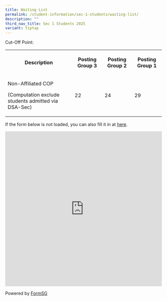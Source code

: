 ```yaml
---
title: Waiting List
permalink: /student-information/sec-1-students/waiting-list/
description: ""
third_nav_title: Sec 1 Students 2025
variant: tiptap
---
```

<p>Cut-Off Point:</p>
<table style="minWidth: 100px">
<colgroup>
<col>
<col>
<col>
<col>
</colgroup>
<tbody>
<tr>
<th rowspan="1" colspan="1">
<p>Description</p>
</th>
<th rowspan="1" colspan="1">
<p>Posting Group 3</p>
</th>
<th rowspan="1" colspan="1">
<p>Posting Group 2</p>
</th>
<th rowspan="1" colspan="1">
<p>Posting Group 1</p>
</th>
</tr>
<tr>
<td rowspan="1" colspan="1">
<p>Non-Affiliated COP</p>
<p>(Computation exclude students admitted via DSA-Sec)</p>
<p></p>
</td>
<td rowspan="1" colspan="1">
<p>22</p>
</td>
<td rowspan="1" colspan="1">
<p>24</p>
</td>
<td rowspan="1" colspan="1">
<p>29</p>
</td>
</tr>
</tbody>
</table>
<p>If the form below is not loaded, you can also fill it in at&nbsp;<a href="https://form.gov.sg/675bb122b5143c574e894c82" rel="noopener noreferrer nofollow" target="_blank"><u>here</u></a>.</p>
<div class="iframe-wrapper">
<iframe style="width:100%; height: 500px" allowfullscreen="true" frameborder="0" src="https://form.gov.sg/675bb122b5143c574e894c82"></iframe>
</div>
<p>Powered by&nbsp;<a href="https://form.gov.sg/" rel="noopener noreferrer nofollow" target="_blank">FormSG</a>
</p>